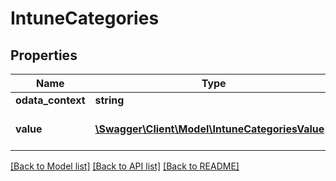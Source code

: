 # IntuneCategories

## Properties
Name | Type | Description | Notes
------------ | ------------- | ------------- | -------------
**odata_context** | **string** | context | [optional] 
**value** | [**\Swagger\Client\Model\IntuneCategoriesValue[]**](IntuneCategoriesValue.md) | categories for intune app | [optional] 

[[Back to Model list]](../README.md#documentation-for-models) [[Back to API list]](../README.md#documentation-for-api-endpoints) [[Back to README]](../README.md)


